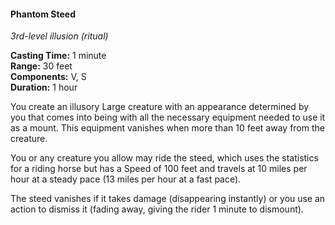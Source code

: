 #### Phantom Steed
<!-- TODO Check and tag this spell -->
<!-- markdownlint-disable-next-line no-emphasis-as-heading -->
_3rd-level illusion (ritual)_

**Casting Time:** 1 minute \
**Range:** 30 feet \
**Components:** V, S \
**Duration:** 1 hour

You create an illusory Large creature with an appearance determined by you that comes into being with all the necessary equipment needed to use it as a mount.
This equipment vanishes when more than 10 feet away from the creature.

You or any creature you allow may ride the steed, which uses the statistics for a riding horse but has a Speed of 100 feet and travels at 10 miles per hour at a steady pace (13 miles per hour at a fast pace).

The steed vanishes if it takes damage (disappearing instantly) or you use an action to dismiss it (fading away, giving the rider 1 minute to dismount).
